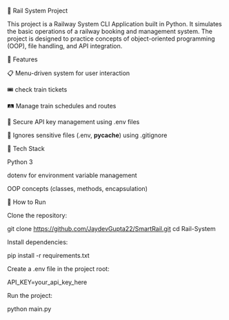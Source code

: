 🚆 Rail System Project

This project is a Railway System CLI Application built in Python. It simulates the basic operations of a railway booking and management system. The project is designed to practice concepts of object-oriented programming (OOP), file handling, and API integration.

🔹 Features

📋 Menu-driven system for user interaction

🎟️ check train tickets

🛤️ Manage train schedules and routes

🔑 Secure API key management using .env files

🚫 Ignores sensitive files (.env, __pycache__) using .gitignore

🔹 Tech Stack

Python 3

dotenv for environment variable management

OOP concepts (classes, methods, encapsulation)

🔹 How to Run

Clone the repository:

git clone https://github.com/JaydevGupta22/SmartRail.git
cd Rail-System


Install dependencies:

pip install -r requirements.txt


Create a .env file in the project root:

API_KEY=your_api_key_here


Run the project:

python main.py
